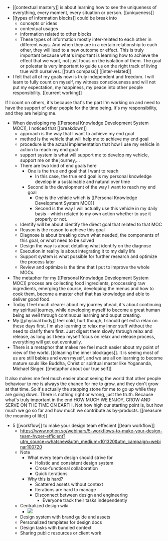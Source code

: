 - [[contextual mastery]] is about learning how to see the uniqueness of everything, every moment, every situation or person. [[uniqueness]]
- [[types of information blocks]] could be break into
    - concepts or ideas
    - contextual usages
    - information related to other blocks
    - These types of information mostly inter-related to each other in different ways. And when they are in a certain relationship to each other, they will lead to a new outcome or effect. This is truly important because what's important is learning how to achieve the effect that we want, not just focus on the isolation of them. The goal or polestar is very important to guide us on the right track of living true with ourselves. [[truth compass]] [[inter-related]]
- I felt that all of my goals now is truly independent and freedom. I will learn to fully count on myself, my witness consciousness and will not put my expectation, my happiness, my peace into other people responsibility. [[current working]]

If I count on others, it's because that's the part I'm working on and need to have the support of other people for the time being. It's my responsibility, and they are helping me. 
- When developing my [[Personal Knowledge Development System MOC]], I noticed that [[breakdown]]
    - approach is the way that I want to achieve my end goal
    - method is the vehicle that will help me to achieve my end goal
    - procedure is the actual implementation that how I use my vehicle in action to reach my end goal
    - support system is what will support me to develop my vehicle, support me on the journey,...
    - There are two kind of end goals here
        - One is the true end goal that I want to reach
            - In this case, the true end goal is my personal knowledge develop in a sustainable and natural over time
        - Second is the development of the way I want to reach my end goal
            - One is the vehicle which is [[Personal Knowledge Development System MOC]]
            - Second is the way I will actually use this vehicle in my daily basis - which related to my own action whether to use it properly or not.
    - Identify will be about identify the direct goal that related to that MOC
    - Reason is the reason to achieve this goal
    - Diagnose is about breaking down what needed, the components of this goal, or what need to be solved
    - Design the way is about detailing what identify on the diagnose
    - Execution in reality is about integrating it to my daily life
    - Support system is what possible for further research and optimize the process later
    - Review and optimize is the time that I put to improve the whole MOCs.
- The metaphor for my [[Personal Knowledge Development System MOC]] process are collecting food ingredients, proccessing raw ingredients, emerging the course, developing the menus and how to cook them, become a master chef that has knowledge and able to deliver good food.
- Today I feel much clearer about my journey ahead, it's about continuing my spiritual journey, while developing myself to become a great human being as well through continuous learning and ouput creating.
- My [[physical body]] feel cold, hurt though, I should get extra relax on these days first. I'm also learning to relax my inner stuff without the need to clarify them first. Just digest them slowly through relax and release, as long as I keep myself focus on relax and release process, everything will get out eventually.
- There is a metaphor that makes me feel much easier about my point of view of the world. [[cleaning the inner blockages]]. It is seeing most of us are still babies and even myself, and we are all on learning to become mature souls like Buddha, Christ or spiritual master like Yogananda, Michael Singer. [[metaphor about our true self]] 

It also makes me feel much easier about seeing the world that other people behaviour to me is always the chance for me to grow, and they don't grow at that time. So it's actually the stepping stone for me to go up while they are going down. There is nothing right or wrong, just the truth. Because what's truly important in the end HOW MUCH WE ENJOY, GROW AND SERVE ON THE TIME ON EARTH. Not how high our starting point is, but how much we go so far and how much we contribute as by-products. [[measure the meaning of life]]
- 5 [[workflow]] to make your design team effecient [[team workflow]]
    - https://www.notion.so/webinars/5-workflows-to-make-your-design-team-hyper-efficient?utm_source=whatsnew&utm_medium=101320&utm_campaign=webinar100720
    - Note
        - What every team design should strive for
            - Holistic and consistent design system
            - Cross-functional collaboration
            - Quick iterations
        - Why this is hard?
            - Scattered assets without context
            - Iterations are hard to manage
            - Disconnect between design and engineering
                - Everyone track their tasks independently
    - Centralized design wiki
        - ![](https://firebasestorage.googleapis.com/v0/b/firescript-577a2.appspot.com/o/imgs%2Fapp%2FNgoctien%2F8IHRCn9vHa.png?alt=media&token=f3857953-7126-4a07-ab9c-8134540e488d)
    - Design system with brand guide and assets
    - Personalized templates for design docs
    - Design tasks with bundled context
    - Sharing public resources or client work
